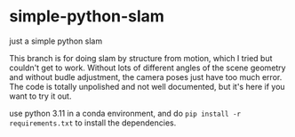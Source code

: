 # simple-python-slam
just a simple python slam

This branch is for doing slam by structure from motion, which I tried but couldn't get to work. Without lots of different angles of the scene geometry and without budle adjustment, the camera poses just have too much error. The code is totally unpolished and not well documented, but it's here if you want to try it out.

use python 3.11 in a conda environment, and do `pip install -r requirements.txt` to install the dependencies.